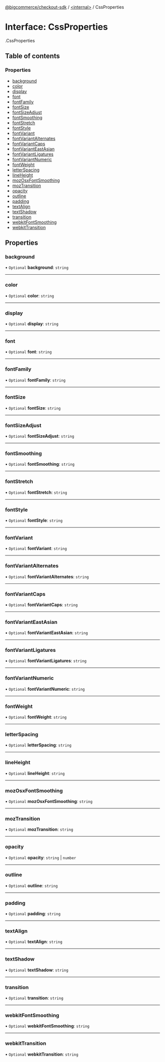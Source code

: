 [@bigcommerce/checkout-sdk](../README.md) / [<internal\>](../modules/internal_.md) / CssProperties

# Interface: CssProperties

[<internal>](../modules/internal_.md).CssProperties

## Table of contents

### Properties

- [background](internal_.CssProperties.md#background)
- [color](internal_.CssProperties.md#color)
- [display](internal_.CssProperties.md#display)
- [font](internal_.CssProperties.md#font)
- [fontFamily](internal_.CssProperties.md#fontfamily)
- [fontSize](internal_.CssProperties.md#fontsize)
- [fontSizeAdjust](internal_.CssProperties.md#fontsizeadjust)
- [fontSmoothing](internal_.CssProperties.md#fontsmoothing)
- [fontStretch](internal_.CssProperties.md#fontstretch)
- [fontStyle](internal_.CssProperties.md#fontstyle)
- [fontVariant](internal_.CssProperties.md#fontvariant)
- [fontVariantAlternates](internal_.CssProperties.md#fontvariantalternates)
- [fontVariantCaps](internal_.CssProperties.md#fontvariantcaps)
- [fontVariantEastAsian](internal_.CssProperties.md#fontvarianteastasian)
- [fontVariantLigatures](internal_.CssProperties.md#fontvariantligatures)
- [fontVariantNumeric](internal_.CssProperties.md#fontvariantnumeric)
- [fontWeight](internal_.CssProperties.md#fontweight)
- [letterSpacing](internal_.CssProperties.md#letterspacing)
- [lineHeight](internal_.CssProperties.md#lineheight)
- [mozOsxFontSmoothing](internal_.CssProperties.md#mozosxfontsmoothing)
- [mozTransition](internal_.CssProperties.md#moztransition)
- [opacity](internal_.CssProperties.md#opacity)
- [outline](internal_.CssProperties.md#outline)
- [padding](internal_.CssProperties.md#padding)
- [textAlign](internal_.CssProperties.md#textalign)
- [textShadow](internal_.CssProperties.md#textshadow)
- [transition](internal_.CssProperties.md#transition)
- [webkitFontSmoothing](internal_.CssProperties.md#webkitfontsmoothing)
- [webkitTransition](internal_.CssProperties.md#webkittransition)

## Properties

### background

• `Optional` **background**: `string`

___

### color

• `Optional` **color**: `string`

___

### display

• `Optional` **display**: `string`

___

### font

• `Optional` **font**: `string`

___

### fontFamily

• `Optional` **fontFamily**: `string`

___

### fontSize

• `Optional` **fontSize**: `string`

___

### fontSizeAdjust

• `Optional` **fontSizeAdjust**: `string`

___

### fontSmoothing

• `Optional` **fontSmoothing**: `string`

___

### fontStretch

• `Optional` **fontStretch**: `string`

___

### fontStyle

• `Optional` **fontStyle**: `string`

___

### fontVariant

• `Optional` **fontVariant**: `string`

___

### fontVariantAlternates

• `Optional` **fontVariantAlternates**: `string`

___

### fontVariantCaps

• `Optional` **fontVariantCaps**: `string`

___

### fontVariantEastAsian

• `Optional` **fontVariantEastAsian**: `string`

___

### fontVariantLigatures

• `Optional` **fontVariantLigatures**: `string`

___

### fontVariantNumeric

• `Optional` **fontVariantNumeric**: `string`

___

### fontWeight

• `Optional` **fontWeight**: `string`

___

### letterSpacing

• `Optional` **letterSpacing**: `string`

___

### lineHeight

• `Optional` **lineHeight**: `string`

___

### mozOsxFontSmoothing

• `Optional` **mozOsxFontSmoothing**: `string`

___

### mozTransition

• `Optional` **mozTransition**: `string`

___

### opacity

• `Optional` **opacity**: `string` \| `number`

___

### outline

• `Optional` **outline**: `string`

___

### padding

• `Optional` **padding**: `string`

___

### textAlign

• `Optional` **textAlign**: `string`

___

### textShadow

• `Optional` **textShadow**: `string`

___

### transition

• `Optional` **transition**: `string`

___

### webkitFontSmoothing

• `Optional` **webkitFontSmoothing**: `string`

___

### webkitTransition

• `Optional` **webkitTransition**: `string`
